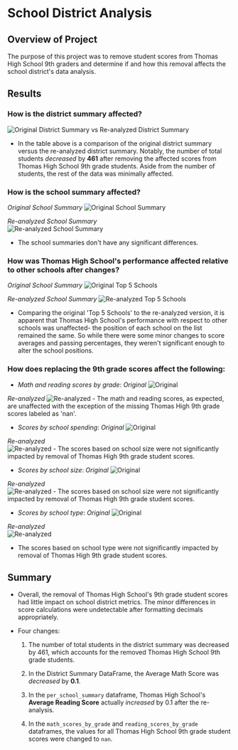 # School District Analysis

## Overview of Project
The purpose of this project was to remove student scores from Thomas High School 9th graders and determine if and how this removal affects the school district's data analysis.

## Results
### __How is the district summary affected?__

![Original District Summary vs Re-analyzed District Summary](./Resources/district_summaries_table.png)

- In the table above is a comparison of the original district summary versus the re-analyzed district summary. Notably, the number of total students *decreased* by **461** after removing the affected scores from Thomas High School 9th grade students. Aside from the number of students, the rest of the data was minimally affected.

### __How is the school summary affected?__
_Original School Summary_
![Original School Summary](./Resources/per_school_sum_OG.png)

_Re-analyzed School Summary_    
![Re-analyzed School Summary](./Resources/per_school_sum_reval.png)

- The school summaries don't have any significant differences.

### __How was Thomas High School's performance affected relative to other schools after changes?__
_Original School Summary_
![Original Top 5 Schools](./Resources/top5_OG.png)

_Re-analyzed School Summary_
![Re-analyzed Top 5 Schools](./Resources/top5_reval.png)
   
- Comparing the original 'Top 5 Schools' to the re-analyzed version, it is apparent that Thomas High School's performance with respect to other schools was unaffected- the position of each school on the list remained the same. So while there were some minor changes to score averages and passing percentages, they weren't significant enough to alter the school positions.
        
### __How does replacing the 9th grade scores affect the following__:

- *Math and reading scores by grade*: 
_Original_
![Original](./Resources/math_by_grade_OG.png)
    
_Re-analyzed_
![Re-analyzed](./Resources/math_by_grade_reval.png)
    - The math and reading scores, as expected, are unaffected with the exception of the missing Thomas High 9th grade scores labeled as 'nan'. 
    
        
- *Scores by school spending*:
_Original_
![Original](./Resources/spending_summary_OG.png)

_Re-analyzed_    
![Re-analyzed](./Resources/spending_summary_reval.png)
    - The scores based on school size were not significantly impacted by removal of Thomas High 9th grade student scores.
    
    
    
- *Scores by school size*:
 _Original_
 ![Original](./Resources/size_sum_OG.png)
 
_Re-analyzed_   
![Re-analyzed](./Resources/size_sum_reval.png)
    - The scores based on school size were not significantly impacted by removal of Thomas High 9th grade student scores.
    
- *Scores by school type*:
_Original_
![Original](./Resources/type_sum_OG.png)

_Re-analyzed_  
![Re-analyzed](./Resources/type_sum_reval.png)
- The scores based on school type were not significantly impacted by removal of Thomas High 9th grade student scores.
    
## Summary
- Overall, the removal of Thomas High School's 9th grade student scores had little impact on school district metrics. The minor differences in score calculations were undetectable after formatting decimals appropriately. 

- Four changes:
     1. The number of total students in the district summary was decreased by 461, which accounts for the removed Thomas High School 9th grade students.

     2. In the District Summary DataFrame, the Average Math Score was *decreased* by **0.1**.

     3. In the ```per_school_summary``` dataframe, Thomas High School's **Average Reading Score** actually *increased* by 0.1 after the re-analysis.

     4. In the ```math_scores_by_grade``` and ```reading_scores_by_grade``` dataframes, the values for all Thomas High School 9th grade student scores were changed to ```nan```.



